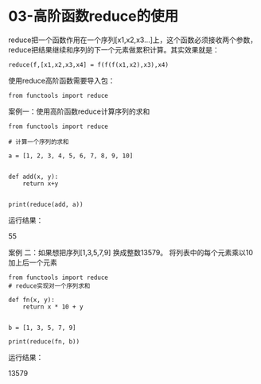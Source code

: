 # 03-高阶函数reduce的使用


   reduce把一个函数作用在一个序列[x1,x2,x3...]上，这个函数必须接收两个参数，reduce把结果继续和序列的下一个元素做累积计算。其实效果就是：

```
reduce(f,[x1,x2,x3,x4] = f(f(f(x1,x2),x3),x4)
```

使用reduce高阶函数需要导入包：

```
from functools import reduce
```

案例一：使用高阶函数reduce计算序列的求和

```
from functools import reduce

# 计算一个序列的求和

a = [1, 2, 3, 4, 5, 6, 7, 8, 9, 10]


def add(x, y):
    return x+y


print(reduce(add, a))

```

运行结果：

55



案例 二：如果想把序列[1,3,5,7,9] 换成整数13579。 将列表中的每个元素乘以10加上后一个元素

```
from functools import reduce
# reduce实现对一个序列求和

def fn(x, y):
    return x * 10 + y


b = [1, 3, 5, 7, 9]

print(reduce(fn, b))
```

运行结果：

13579

